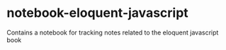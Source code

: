# notebook-eloquent-javascript
Contains a notebook for tracking notes related to the eloquent javascript book
